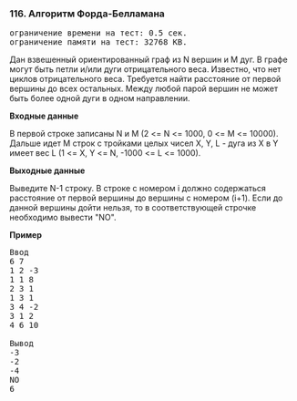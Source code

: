 ### 116. Алгоритм Форда-Белламана

<pre>ограничение времени на тест: 0.5 сек.
ограничение памяти на тест: 32768 KB.</pre>

Дан взвешенный ориентированный граф из N вершин и M дуг. В графе могут быть петли и/или дуги отрицательного веса. Известно, что нет циклов отрицательного веса. Требуется найти расстояние от первой вершины до всех остальных. Между любой парой вершин не может быть более одной дуги в одном направлении.

**Входные данные**

В первой строке записаны N и M (2 <= N <= 1000, 0 <= M <= 10000). Дальше идет M строк с тройками целых чисел X, Y, L - дуга из X в Y имеет вес L (1 <= X, Y <= N, -1000 <= L <= 1000).

**Выходные данные**

Выведите N-1 строку. В строке с номером i должно содержаться расстояние от первой вершины до вершины с номером (i+1). Если до данной вершины дойти нельзя, то в соответствующей строчке необходимо вывести "NO".

**Пример**

<pre>Ввод
6 7 
1 2 -3 
1 1 8 
2 3 1 
1 3 1 
3 4 -2 
3 1 2 
4 6 10 

Вывод
-3 
-2 
-4 
NO 
6</pre> 
